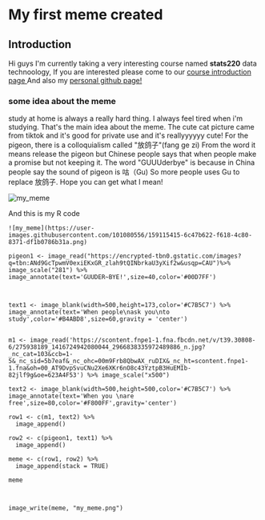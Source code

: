 # My first meme created

## Introduction 
Hi guys I'm currently taking a very interesting course named **stats220** data technoology, If you are interested please come to our [course introduction page ](https://courseoutline.auckland.ac.nz/dco/course/STATS/220/1213) And also my [personal github page!](https://github.com/tony9ns88/stats220)

### some idea about the meme
study at home is always a really hard thing. I always feel tired when i'm studying. That's the main idea about the meme. The cute cat picture came from tiktok and it's good for private use and it's reallyyyyyy cute! For the pigeon, there is a colloquialism called "放鸽子"(fang ge zi) From the word it means release the pigeon but Chinese people says that when people make a promise but not keeping it. The word "GUUUderbye" is because in China people say the sound of pigeon is 咕（Gu) So more people uses Gu to replace 放鸽子.  Hope you can get what I mean!




![my_meme](https://user-images.githubusercontent.com/101080556/159115415-6c47b622-f618-4c80-8371-df1b0786b31a.png)

And this is my R code
```library(magick)
![my_meme](https://user-images.githubusercontent.com/101080556/159115415-6c47b622-f618-4c80-8371-df1b0786b31a.png)

pigeon1 <- image_read("https://encrypted-tbn0.gstatic.com/images?q=tbn:ANd9GcTpwmV0exiEKxGR_zlah9tQINbrkaU3yXif2w&usqp=CAU")%>% image_scale("281") %>%  image_annotate(text='GUUDER~BYE!',size=40,color='#00D7FF')



text1 <- image_blank(width=500,height=173,color='#C7B5C7') %>% image_annotate(text='When people\nask you\nto study',color='#B4ABD8',size=60,gravity = 'center')


m1 <- image_read('https://scontent.fnpe1-1.fna.fbcdn.net/v/t39.30808-6/275938189_1416724942080044_2966838335972489886_n.jpg?_nc_cat=103&ccb=1-5&_nc_sid=5b7eaf&_nc_ohc=00m9Frb8QbwAX_ruDIX&_nc_ht=scontent.fnpe1-1.fna&oh=00_AT9DvpSvuCNu2Xe6XKr6nO8c43YztpB3HuEMIb-82jlf9g&oe=623A4F53') %>% image_scale("x500") 

text2 <- image_blank(width=500,height=500,color='#C7B5C7') %>% image_annotate(text='When you \nare free',size=80,color='#F800FF',gravity='center')

row1 <- c(m1, text2) %>%
  image_append()

row2 <- c(pigeon1, text1) %>%
  image_append()

meme <- c(row1, row2) %>%
  image_append(stack = TRUE)

meme



image_write(meme, "my_meme.png")
```
